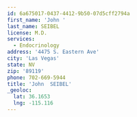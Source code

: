 ```yaml
---
id: 6a675017-0437-4412-9b50-07d5cff2794a
first_name: 'John '
last_name: SEIBEL
license: M.D.
services:
  - Endocrinology
address: '4475 S. Eastern Ave'
city: 'Las Vegas'
state: NV
zip: '89119'
phone: 702-669-5944
title: 'John  SEIBEL'
_geoloc:
  lat: 36.1653
  lng: -115.116
---
```

